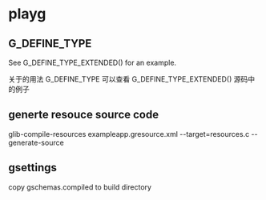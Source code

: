 # playg

## G_DEFINE_TYPE

See G_DEFINE_TYPE_EXTENDED() for an example.

关于的用法 G_DEFINE_TYPE 可以查看 G_DEFINE_TYPE_EXTENDED() 源码中的例子

## generte resouce source code

glib-compile-resources exampleapp.gresource.xml --target=resources.c --generate-source

## gsettings

copy gschemas.compiled to build directory
